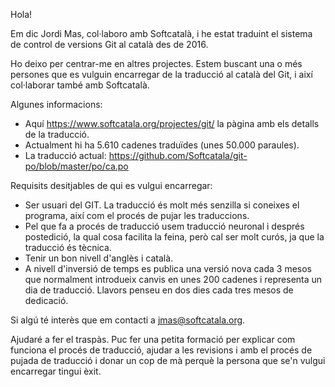 Hola!

Em dic Jordi Mas, col·laboro amb Softcatalà, i he estat traduint el sistema de
control de versions Git al català des de 2016.

Ho deixo per centrar-me en altres projectes. Estem buscant una o més persones 
que es vulguin encarregar de la traducció al català del Git, i així col·laborar 
també amb Softcatalà.

Algunes informacions:
* Aquí https://www.softcatala.org/projectes/git/ la pàgina amb els detalls de 
la traducció.
* Actualment hi ha 5.610 cadenes traduïdes (unes 50.000 paraules).
* La traducció actual: https://github.com/Softcatala/git-po/blob/master/po/ca.po

Requisits desitjables de qui es vulgui encarregar:

* Ser usuari del GIT. La traducció és molt més senzilla si coneixes el programa, 
així com el procés de pujar les traduccions.
* Pel que fa a procés de traducció usem traducció neuronal i després 
postedició, la qual cosa facilita la feina, però cal ser molt curós, ja que la 
traducció és tècnica.
* Tenir un bon nivell d'anglès i català.
* A nivell d'inversió de temps es publica una versió nova cada 3 mesos que 
normalment introdueix canvis en unes 200 cadenes i representa un dia de traducció. 
Llavors penseu en  dos dies cada tres mesos de dedicació.

Si algú té interès que em contacti a jmas@softcatala.org.

Ajudaré a fer el traspàs. Puc fer una petita formació per explicar com funciona
el procés de traducció, ajudar a les revisions i amb el procés de pujada de 
traducció i  donar un cop de mà perquè la persona que se'n vulgui encarregar 
tingui èxit.



